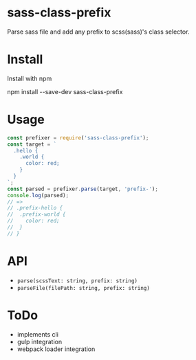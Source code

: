 # sass-class-prefix

Parse sass file and add any prefix to scss(sass)'s class selector.


# Install

Install with npm

npm install --save-dev sass-class-prefix

# Usage

```js
const prefixer = require('sass-class-prefix');
const target = `
  .hello {
    .world {
      color: red;
    }
  }
`;
const parsed = prefixer.parse(target, 'prefix-');
console.log(parsed);
// =>
// .prefix-hello {
//  .prefix-world {
//    color: red;
//  }
// }
```

# API

- `parse(scssText: string, prefix: string)`
- `parseFile(filePath: string, prefix: string)`

# ToDo

- implements cli
- gulp integration
- webpack loader integration
